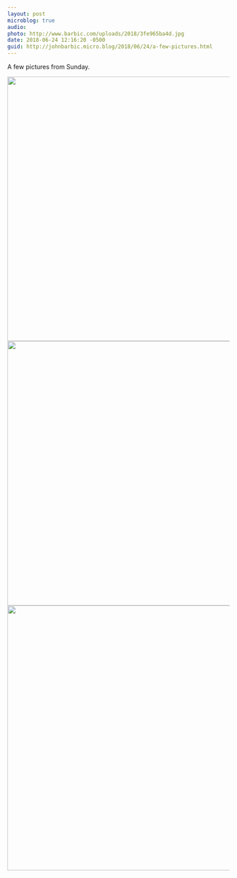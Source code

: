 ```yaml
---
layout: post
microblog: true
audio: 
photo: http://www.barbic.com/uploads/2018/3fe965ba4d.jpg
date: 2018-06-24 12:16:20 -0500
guid: http://johnbarbic.micro.blog/2018/06/24/a-few-pictures.html
---
```

A few pictures from Sunday.

<img src="http://www.barbic.com/uploads/2018/c72580177b.jpg" width="600" height="599" /><img src="http://www.barbic.com/uploads/2018/a7a7bf8202.jpg" width="600" height="599" /><img src="http://www.barbic.com/uploads/2018/3fe965ba4d.jpg" width="600" height="600" />
